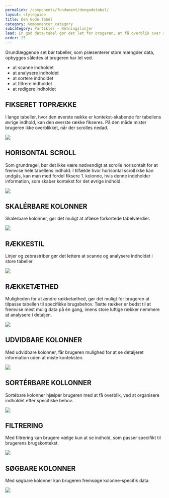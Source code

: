 ```yaml
---
permalink: /components/fundament/dengodetabel/
layout: styleguide
title: Den Gode Tabel
category: Komponenter_category
subcategory: Partikler - Retningslinjer
lead: En god data-tabel gør det let for brugeren, at få overblik over selv store mængder informationer
order: 25
---
```


Grundlæggende set bør tabeller, som præsenterer store mængder data, opbygges således at brugeren har let ved.
- at scanne indholdet 
- at analysere indholdet 
- at sortere indholdet
- at filtrere indholdet
- at redigere indholdet

## FIKSERET TOPRÆKKE

I lange tabeller, hvor den øverste række er kontekst-skabende for tabellens øvrige indhold, kan den øverste række fikseres. På den måde mister brugeren ikke overblikket, når der scrolles nedad. 

<img src="{{ site.baseurl }}/img/retningslinjer/tabel_fixedheader.gif">


## HORISONTAL SCROLL 

Som grundregel, bør det ikke være nødvendigt at scrolle horisontalt for at fremvise hele tabellens indhold.
I tilfælde hvor horisontal scroll ikke kan undgås, kan man med fordel fiksere 1.  kolonne, hvis denne indeholder information, som skaber kontekst for det øvrige indhold. 

<img src="{{ site.baseurl }}/img/retningslinjer/tabel_horizontalscroll.gif">


## SKALÉRBARE KOLONNER

Skalerbare kolonner, gør det muligt at aflæse forkortede tabelværdier.

<img src="{{ site.baseurl }}/img/retningslinjer/tabel_resizablecolumns.gif">



## RÆKKESTIL
Linjer og zebrastriber gør det lettere at scanne og analysere indholdet i store tabeller. 

<img src="{{ site.baseurl }}/img/retningslinjer/tabel_rowstyles.gif">


## RÆKKETÆTHED
Muligheden for at ændre rækketæthed, gør det muligt for brugeren at tilpasse tabellen til specifikke brugsbehov. Tætte rækker er bedst til at fremvise mest mulig data på én gang, imens store luftige rækker nemmere at analysere i detaljen.

<img src="{{ site.baseurl }}/img/retningslinjer/tabel_density.gif">


## UDVIDBARE KOLONNER
Med udvidbare kolonner, får brugeren mulighed for at se detaljeret information uden at miste konteksten.

<img src="{{ site.baseurl }}/img/retningslinjer/tabel_expandablerows.gif">


## SORTÉRBARE KOLLONNER
Sortébare kolonner hjælper brugeren med at få overblik, ved at organisere indholdet efter specifikke behov. 

<img src="{{ site.baseurl }}/img/retningslinjer/tabel_sortablecolumn.jpeg">


## FILTRERING
Med filtrering kan brugere vælge kun at se indhold, som passer specifikt til brugerens brugskontekst. 

<img src="{{ site.baseurl }}/img/retningslinjer/tabel_filtering.jpeg">


## SØGBARE KOLONNER
Med søgbare kolonner kan brugeren fremsøge kolonne-specifik data. 

<img src="{{ site.baseurl }}/img/retningslinjer/tabel_searchablecolumns.jpeg">



